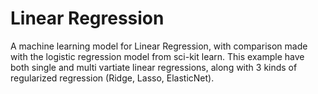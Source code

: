 # Linear Regression
A machine learning model for Linear Regression, with comparison made with the logistic regression model from sci-kit learn.
This example have both single and multi vartiate linear regressions, along with 3 kinds of regularized regression (Ridge, Lasso, ElasticNet).
